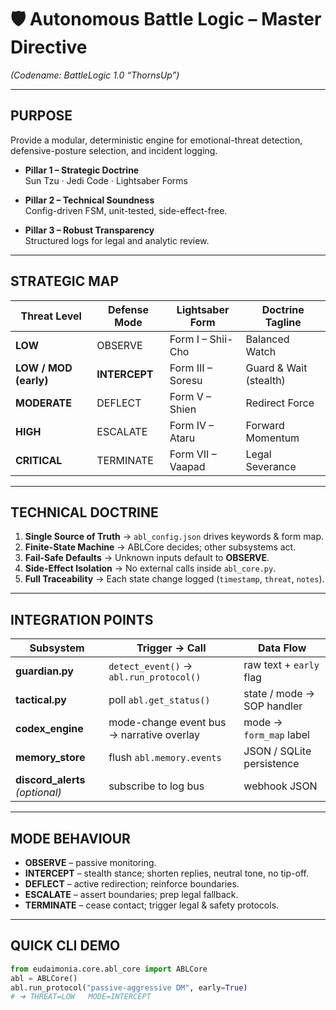 # 🛡️ Autonomous Battle Logic – Master Directive  
*(Codename: BattleLogic 1.0 “ThornsUp”)*

---

## PURPOSE  
Provide a modular, deterministic engine for emotional-threat detection, defensive-posture selection, and incident logging.

* **Pillar 1 – Strategic Doctrine**  
  Sun Tzu · Jedi Code · Lightsaber Forms

* **Pillar 2 – Technical Soundness**  
  Config-driven FSM, unit-tested, side-effect-free.

* **Pillar 3 – Robust Transparency**  
  Structured logs for legal and analytic review.

---

## STRATEGIC MAP

| Threat Level | Defense Mode | Lightsaber Form     | Doctrine Tagline           |
|--------------|--------------|---------------------|----------------------------|
| **LOW**                    | OBSERVE    | Form I – Shii-Cho | Balanced Watch            |
| **LOW / MOD (early)**      | **INTERCEPT** | Form III – Soresu | Guard & Wait (stealth)    |
| **MODERATE**               | DEFLECT    | Form V – Shien    | Redirect Force            |
| **HIGH**                   | ESCALATE   | Form IV – Ataru   | Forward Momentum          |
| **CRITICAL**               | TERMINATE  | Form VII – Vaapad | Legal Severance           |

---

## TECHNICAL DOCTRINE

1. **Single Source of Truth** → `abl_config.json` drives keywords & form map.  
2. **Finite-State Machine** → ABLCore decides; other subsystems act.  
3. **Fail-Safe Defaults** → Unknown inputs default to **OBSERVE**.  
4. **Side-Effect Isolation** → No external calls inside `abl_core.py`.  
5. **Full Traceability** → Each state change logged (`timestamp`, `threat`, `notes`).

---

## INTEGRATION POINTS

| Subsystem          | Trigger → Call                              | Data Flow                                 |
|--------------------|---------------------------------------------|-------------------------------------------|
| **guardian.py**    | `detect_event()` → `abl.run_protocol()`     | raw text + `early` flag                   |
| **tactical.py**    | poll `abl.get_status()`                    | state / mode → SOP handler                |
| **codex_engine**   | mode-change event bus → narrative overlay  | mode → `form_map` label                   |
| **memory_store**   | flush `abl.memory.events`                  | JSON / SQLite persistence                 |
| **discord_alerts** *(optional)* | subscribe to log bus         | webhook JSON                              |

---

## MODE BEHAVIOUR

* **OBSERVE** – passive monitoring.  
* **INTERCEPT** – stealth stance; shorten replies, neutral tone, no tip-off.  
* **DEFLECT** – active redirection; reinforce boundaries.  
* **ESCALATE** – assert boundaries; prep legal fallback.  
* **TERMINATE** – cease contact; trigger legal & safety protocols.

---

## QUICK CLI DEMO

```python
from eudaimonia.core.abl_core import ABLCore
abl = ABLCore()
abl.run_protocol("passive-aggressive DM", early=True)
# ➜ THREAT=LOW   MODE=INTERCEPT

